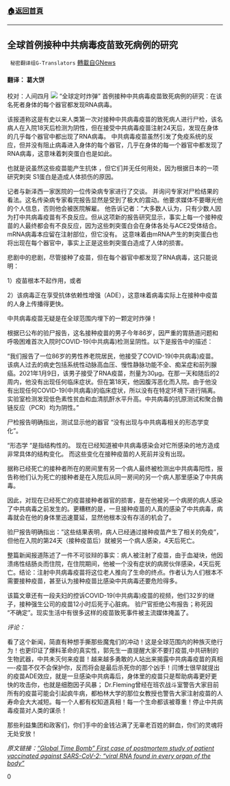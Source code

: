 ###  [:house:返回首頁](https://github.com/ourhimalayas/txt)
---

## 全球首例接种中共病毒疫苗致死病例的研究
` 秘密翻译组G-Translators` [轉載自GNews](https://gnews.org/zh-hans/1331517/)

#### 翻译： 葛大饼
校对：人间四月
![]()![](https://gnews-media-offload.s3.amazonaws.com/wp-content/uploads/2021/06/18063929/natue.jpg)
“全球定时炸弹” 首例接种中共病毒疫苗致死病例的研究：在该名死者身体的每个器官都发现RNA病毒。

该报道称这是有史以来人类第一次对接种中共病毒疫苗的致死病人进行尸检，该名病人在入院18天后检测为阴性，但在接受中共病毒疫苗注射24天后，发现在身体的几乎每个器官中都出现了RNA病毒。 中共病毒疫苗虽然引发了免疫系统的反应，但并没有阻止病毒进入身体的每个器官，几乎在身体的每一个器官中都发现了 RNA病毒，这意味着刺突蛋白也是如此。

也就是说虽然这些疫苗能产生抗体 ，但它们并无任何用处，因为根据日本的一项研究刺突 S1蛋白是造成人体损伤的原因。

记者与新泽西一家医院的一位传染病专家进行了交谈。 并询问专家对尸检结果的看法。这名传染病专家看完报告显然是受到了极大的震动。他要求媒体不要曝光他的个人信息，否则他会被医院解雇。 他告诉记者：”大多数人认为，只有少数人因为打中共病毒疫苗有不良反应。但从这项新的报告研究显示，事实上每一个接种疫苗的人最终都会有不良反应，因为这些刺突蛋白会在身体各处与ACE2受体结合。 mRNA病毒本应留在注射部位，但它没有。 这意味着由mRNA产生的刺突蛋白也将出现在每个器官中，事实上正是这些刺突蛋白造成了人体的损害。

悲剧中的悲剧，尽管接种了疫苗，但在每个器官中都发现了RNA病毒，这只能说明：

1）疫苗根本不起作用，或者

2）该病毒正在享受抗体依赖性增强（ADE），这意味着病毒实际上在接种中疫苗的人身上传播得更快。

中共病毒疫苗无疑是在全球范围内埋下的一颗定时炸弹！

根据已公布的验尸报告，这名接种疫苗的男子今年86岁，因严重的胃肠道问题和呼吸困难首次入院时COVID-19(中共病毒)检测呈阴性。以下是报告中的描述：

“我们报告了一位86岁的男性养老院居民，他接受了COVID-19(中共病毒)疫苗。该病人过去的病史包括系统性动脉高血压、慢性静脉功能不全、痴呆症和前列腺癌。2021年1月9日，该男子接受了RNA疫苗，剂量为30μg。在那一天和随后的2周内，他没有出现任何临床症状。但在第18天，他因腹泻恶化而入院。由于他没有出现任何COVID-19(中共病毒)的临床症状，所以没有在特定环境下进行隔离。实验室检测发现低色素性贫血和血清肌酐水平升高。中共病毒的抗原测试和聚合酶链反应（PCR）均为阴性。”

尸检报告明确指出，测试显示他的器官 “没有出现与中共病毒相关的形态学变化”。

“形态学 “是指结构性的。 现在已经知道被中共病毒感染会对它所感染的地方造成非常具体的结构变化。 而这些变化在接种疫苗的人死前并没有出现。

据称已经死亡的接种者所在的房间里有另一个病人最终被检测出中共病毒阳性，报告称他们认为死亡的接种者是在入院后从同一房间的另一个病人那里感染了中共病毒。

因此，对现在已经死亡的疫苗接种者器官的损害，是在他被另一个病房的病人感染了中共病毒之前发生的。更糟糕的是，一旦接种疫苗的人真的感染了中共病毒，病毒就会在他的身体里迅速蔓延，显然他根本没有存活的机会了。

验尸报告明确指出：”这些结果表明，病人已经通过接种疫苗产生了相关的免疫”，但他在入院的第24天（接种疫苗后）就被另一个病人感染，4天后死亡。

整篇新闻报道陈述了一件不可驳辩的事实：病人被注射了疫苗，由于血凝块，他因溃疡性结肠炎而住院，在住院期间，他被一个没有症状的病房伙伴感染，4天后死亡。结论：注射中共病毒疫苗将这位老人推向了生命的终点。作者认为人们根本不需要接种疫苗，甚至认为接种疫苗比感染中共病毒还要危险得多。

该篇文章还有一段夫妇的控诉COVID-19(中共病毒)疫苗的视频，他们32岁的继子，接种强生公司的疫苗12小时后死于心脏病。 验尸官拒绝公布报告；称死因 “不确定”。现实生活中有很多这样的疫苗致死事件被主流媒体掩盖了。

*评论：*

看了这个新闻，简直有种想手撕那些魔鬼们的冲动！这是全球范围内的种族灭绝行为！也更印证了爆料革命的真实性，郭先生一直提醒大家不要打疫苗,中共研制的生物武器，中共未灭何来疫苗！越来越多勇敢的人站出来揭露中共病毒疫苗的真相—-疫苗不仅不会保护你，反而将会是最后杀死你的那个凶手！闫博士很早就提出的疫苗ADE效应，就是一旦感染中共病毒后，身体里的疫苗只是帮助病毒更好更快的攻击你，也就是细胞因子风暴； Dr.Fleming曾经在班农战斗室警告大家目前所有的疫苗可能会引起疯牛病，都柏林大学的那位女教授也警告大家注射疫苗的人寿命会大大减短。每一个人都有权知道真相！每一个生命都该被尊重！停止中共病毒疫苗对人类的谋杀！

那些利益集团和政客们，你们手中的金钱沾满了无辜老百姓的鲜血，你们的灵魂将无处安放！

*原文链接：[“Global Time Bomb” First case of postmortem study of patient vaccinated against SARS-CoV-2; “viral RNA found in every organ of the body”](https://halturnerradioshow.com/index.php/en/news-page/world/global-time-bomb-first-case-of-postmortem-study-of-patient-vaccinated-against-sars-cov-2-mrna-found-in-every-organ-of-the-body)*

0
